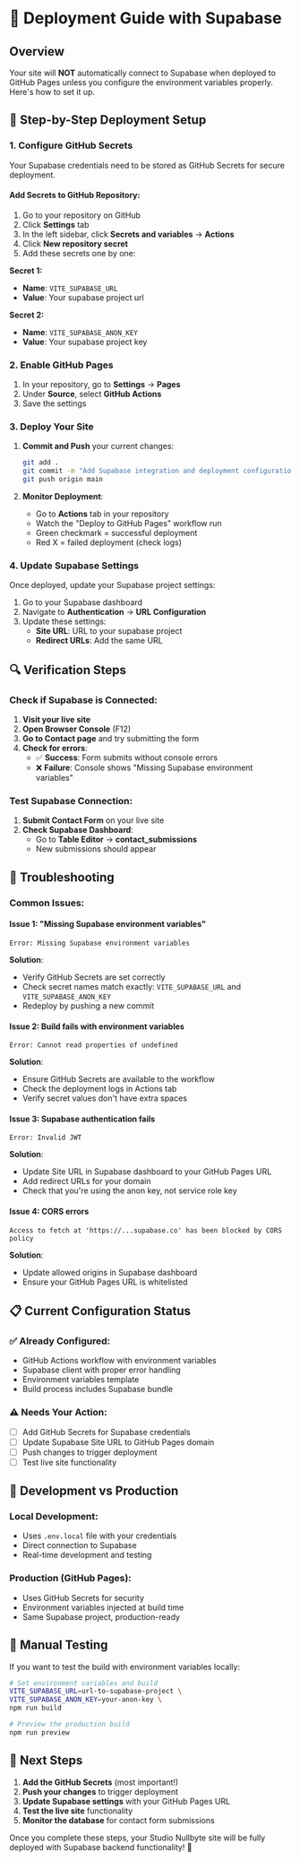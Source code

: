 # 🚀 Deployment Guide with Supabase

## Overview

Your site will **NOT** automatically connect to Supabase when deployed to GitHub Pages unless you configure the environment variables properly. Here's how to set it up.

## 🔐 Step-by-Step Deployment Setup

### 1. Configure GitHub Secrets

Your Supabase credentials need to be stored as GitHub Secrets for secure deployment.

#### Add Secrets to GitHub Repository:

1. Go to your repository on GitHub
2. Click **Settings** tab
3. In the left sidebar, click **Secrets and variables** → **Actions**
4. Click **New repository secret**
5. Add these secrets one by one:

**Secret 1:**
- **Name**: `VITE_SUPABASE_URL`
- **Value**: Your supabase project url

**Secret 2:**
- **Name**: `VITE_SUPABASE_ANON_KEY`
- **Value**: Your supabase project key

### 2. Enable GitHub Pages

1. In your repository, go to **Settings** → **Pages**
2. Under **Source**, select **GitHub Actions**
3. Save the settings

### 3. Deploy Your Site

1. **Commit and Push** your current changes:
   ```bash
   git add .
   git commit -m "Add Supabase integration and deployment configuration"
   git push origin main
   ```

2. **Monitor Deployment**:
   - Go to **Actions** tab in your repository
   - Watch the "Deploy to GitHub Pages" workflow run
   - Green checkmark = successful deployment
   - Red X = failed deployment (check logs)

### 4. Update Supabase Settings

Once deployed, update your Supabase project settings:

1. Go to your Supabase dashboard
2. Navigate to **Authentication** → **URL Configuration**
3. Update these settings:
   - **Site URL**: URL to your supabase project
   - **Redirect URLs**: Add the same URL

## 🔍 Verification Steps

### Check if Supabase is Connected:

1. **Visit your live site**
2. **Open Browser Console** (F12)
3. **Go to Contact page** and try submitting the form
4. **Check for errors**:
   - ✅ **Success**: Form submits without console errors
   - ❌ **Failure**: Console shows "Missing Supabase environment variables"

### Test Supabase Connection:

1. **Submit Contact Form** on your live site
2. **Check Supabase Dashboard**:
   - Go to **Table Editor** → **contact_submissions**
   - New submissions should appear

## 🚨 Troubleshooting

### Common Issues:

#### **Issue 1: "Missing Supabase environment variables"**
```
Error: Missing Supabase environment variables
```
**Solution**: 
- Verify GitHub Secrets are set correctly
- Check secret names match exactly: `VITE_SUPABASE_URL` and `VITE_SUPABASE_ANON_KEY`
- Redeploy by pushing a new commit

#### **Issue 2: Build fails with environment variables**
```
Error: Cannot read properties of undefined
```
**Solution**:
- Ensure GitHub Secrets are available to the workflow
- Check the deployment logs in Actions tab
- Verify secret values don't have extra spaces

#### **Issue 3: Supabase authentication fails**
```
Error: Invalid JWT
```
**Solution**:
- Update Site URL in Supabase dashboard to your GitHub Pages URL
- Add redirect URLs for your domain
- Check that you're using the anon key, not service role key

#### **Issue 4: CORS errors**
```
Access to fetch at 'https://...supabase.co' has been blocked by CORS policy
```
**Solution**:
- Update allowed origins in Supabase dashboard
- Ensure your GitHub Pages URL is whitelisted

## 📋 Current Configuration Status

### ✅ **Already Configured:**
- GitHub Actions workflow with environment variables
- Supabase client with proper error handling
- Environment variables template
- Build process includes Supabase bundle

### ⚠️ **Needs Your Action:**
- [ ] Add GitHub Secrets for Supabase credentials
- [ ] Update Supabase Site URL to GitHub Pages domain
- [ ] Push changes to trigger deployment
- [ ] Test live site functionality

## 🔄 Development vs Production

### Local Development:
- Uses `.env.local` file with your credentials
- Direct connection to Supabase
- Real-time development and testing

### Production (GitHub Pages):
- Uses GitHub Secrets for security
- Environment variables injected at build time
- Same Supabase project, production-ready

## 🔧 Manual Testing

If you want to test the build with environment variables locally:

```bash
# Set environment variables and build
VITE_SUPABASE_URL=url-to-supabase-project \
VITE_SUPABASE_ANON_KEY=your-anon-key \
npm run build

# Preview the production build
npm run preview
```

## 🎯 Next Steps

1. **Add the GitHub Secrets** (most important!)
2. **Push your changes** to trigger deployment
3. **Update Supabase settings** with your GitHub Pages URL
4. **Test the live site** functionality
5. **Monitor the database** for contact form submissions

Once you complete these steps, your Studio Nullbyte site will be fully deployed with Supabase backend functionality! 🚀
